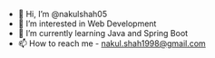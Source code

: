 - 👋 Hi, I’m @nakulshah05
- 👀 I’m interested in Web Development
- 🌱 I’m currently learning Java and Spring Boot
- 📫 How to reach me - nakul.shah1998@gmail.com

<!---
nakulshah05/nakulshah05 is a ✨ special ✨ repository because its `README.md` (this file) appears on your GitHub profile.
You can click the Preview link to take a look at your changes.
--->
